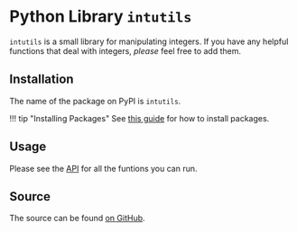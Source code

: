 # Python Library `intutils`

`intutils` is a small library for manipulating integers.
If you have any helpful functions that deal with integers, *please* feel free to add them.

## Installation

The name of the package on PyPI is `intutils`.

!!! tip "Installing Packages"
    See [this guide](https://packaging.python.org/tutorials/installing-packages/) for how to install packages.

## Usage

Please see the [API](./api.md) for all the funtions you can run.

## Source

The source can be found [on GitHub](https://github.com/rdilweb/intutils).
